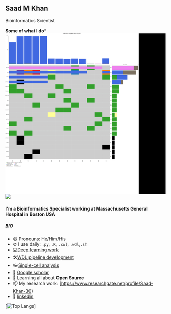 ## Saad M Khan
Bioinformatics Scientist

**Some of what I do***
<img align="left" src=anime/anime.gif>

---


![](https://komarev.com/ghpvc/?username=smk5g5&color=blue)


#### I'm a Bioinformatics Specialist working at Massachusetts General Hospital in Boston USA


##### BIO

- 😄 Pronouns: He/Him/His
- ⚙️ I use daily: `.py`, `.R`, `.cwl`, `.wdl`,`.sh`
- 💻[Deep learning work](https://github.com/smk5g5/MU-PseUDeep)
- 🛠[WDL pipeline development](https://github.com/smk5g5/Single_cell_WDLworkflows)
- 👓[Single-cell analysis](https://github.com/Petti-Lab/Vestibular_schwannoma_code)
- 📰 [Google scholar](https://scholar.google.com/citations?hl=en&user=z_JS9WYAAAAJ)
- 🌱 Learning all about **Open Source**
- 📫 My research work: [https://www.researchgate.net/profile/Saad-Khan-30)
- 💼 [linkedin](https://www.linkedin.com/in/saad-murtaza-khan/)


[![Top Langs](https://github-readme-stats.vercel.app/api/top-langs/?username=smk5g5&layout=compact)]


<!--
**smk5g5/smk5g5** is a ✨ _special_ ✨ repository because its `README.md` (this file) appears on your GitHub profile.

